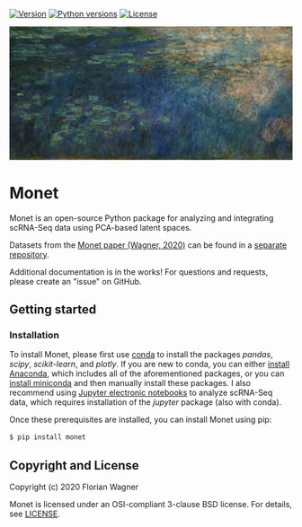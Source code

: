 [![Version][version-shield]][version-url]
[![Python versions][python-shield]][python-url]
[![License][license-shield]][license-url]

![Logo][logo]

# Monet

Monet is an open-source Python package for analyzing and integrating scRNA-Seq data using PCA-based latent spaces.

Datasets from the [Monet paper (Wagner, 2020)](https://www.biorxiv.org/content/10.1101/2020.06.08.140673v2) can be found in a [separate repository](https://github.com/flo-compbio/monet-paper).

Additional documentation is in the works! For questions and requests, please create an "issue" on GitHub.

## Getting started

### Installation

To install Monet, please first use [conda](https://docs.conda.io/en/latest/) to install the packages *pandas*, *scipy*, *scikit-learn*, and *plotly*. If you are new to conda, you can either [install Anaconda](https://docs.anaconda.com/anaconda/install/), which includes all of the aforementioned packages, or you can [install miniconda](https://docs.conda.io/en/latest/miniconda.html) and then manually install these packages. I also recommend using [Jupyter electronic notebooks](https://jupyter.org/) to analyze scRNA-Seq data, which requires installation of the *jupyter* package (also with conda).

Once these prerequisites are installed, you can install Monet using pip:

```sh
$ pip install monet
```

## Copyright and License

Copyright (c) 2020 Florian Wagner

Monet is licensed under an OSI-compliant 3-clause BSD license. For details, see [LICENSE](LICENSE).

<!-- MARKDOWN LINKS & IMAGES -->
<!-- https://www.markdownguide.org/basic-syntax/#reference-style-links -->
[version-shield]: https://img.shields.io/pypi/v/monet.svg
[version-url]: https://pypi.python.org/pypi/monet
[python-shield]: https://img.shields.io/pypi/pyversions/monet.svg
[python-url]: https://pypi.python.org/pypi/monet
[license-shield]: https://img.shields.io/pypi/l/monet.svg
[license-url]: https://github.com/flo-compbio/monet/blob/master/LICENSE
[logo]: images/monet_logo_25perc.jpg
